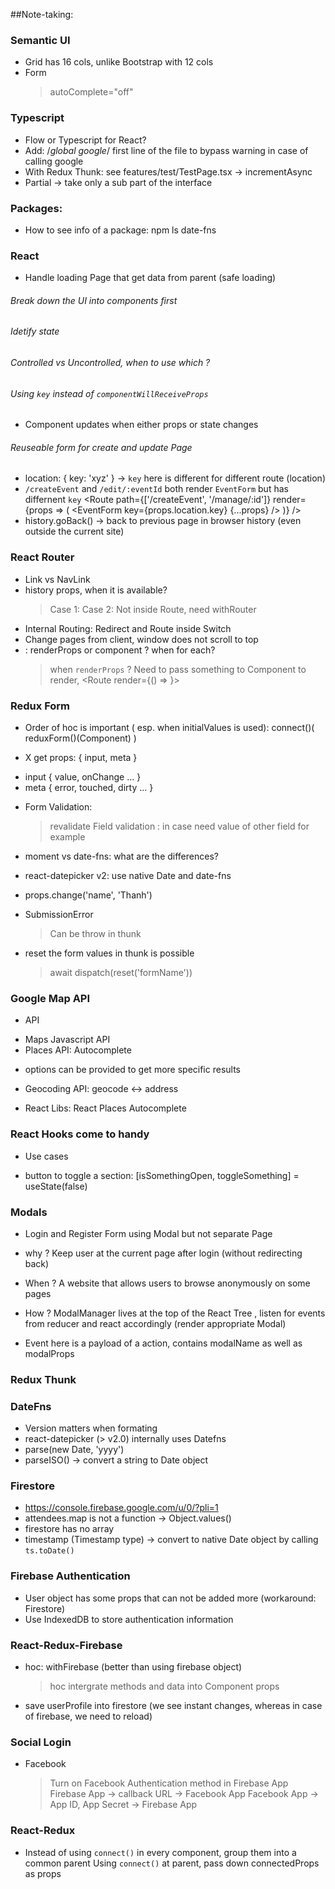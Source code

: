 ##Note-taking:

### Semantic UI

- Grid has 16 cols, unlike Bootstrap with 12 cols
- Form
  > autoComplete="off"

### Typescript

- Flow or Typescript for React?
- Add: /_global google_/ first line of the file to bypass warning in case of calling google
- With Redux Thunk: see features/test/TestPage.tsx -> incrementAsync
- Partial<ReactReduxFirebaseConfig> -> take only a sub part of the interface

### Packages:

- How to see info of a package: npm ls date-fns

### React

- Handle loading Page that get data from parent (safe loading)

###### Break down the UI into components first

###### Idetify state

###### Controlled vs Uncontrolled, when to use which ?

###### Using `key` instead of `componentWillReceiveProps`

- Component updates when either props or state changes

###### Reuseable form for create and update Page

- location: { key: 'xyz' } -> `key` here is different for different route (location)
- `/createEvent` and `/edit/:eventId` both render `EventForm` but has differnent `key`
  <Route
  path={['/createEvent', '/manage/:id']}
  render={props => (
  <EventForm key={props.location.key} {...props} />
  )}
  />
- history.goBack() -> back to previous page in browser history (even outside the current site)

### React Router

- Link vs NavLink
- history props, when it is available?
  > Case 1: <Route path="" component={X} />
  > Case 2: Not inside Route, need withRouter
- Internal Routing: Redirect and Route inside Switch
- Change pages from client, window does not scroll to top
- <Route> : renderProps or component ? when for each?
  > when `renderProps` ? Need to pass something to Component to render, <Route render={() => <Component name="thanh"/>}>

### Redux Form

- Order of hoc is important ( esp. when initialValues is used): connect()(
  reduxForm()(Component)
  )

- <Field component={X}>
  X get props: { input, meta }

* input { value, onChange ... }
* meta { error, touched, dirty ... }

- Form Validation:
  > revalidate
  > Field validation <Field validate={[passwordMustMatch]}> : in case need value of other field for example
- moment vs date-fns: what are the differences?
- react-datepicker v2: use native Date and date-fns

- props.change('name', 'Thanh')
- SubmissionError
  > Can be throw in thunk
- reset the form values in thunk is possible
  > await dispatch(reset('formName'))

### Google Map API

- API

* Maps Javascript API
* Places API: Autocomplete

- options can be provided to get more specific results

* Geocoding API: geocode <-> address

- React Libs:
  React Places Autocomplete

### React Hooks come to handy

- Use cases

* button to toggle a section: [isSomethingOpen, toggleSomething] = useState(false)

### Modals

- Login and Register Form using Modal but not separate Page

* why ? Keep user at the current page after login (without redirecting back)
* When ? A website that allows users to browse anonymously on some pages
* How ? ModalManager lives at the top of the React Tree , listen for events from reducer
  and react accordingly (render appropriate Modal)

* Event here is a payload of a action, contains modalName as well as modalProps

### Redux Thunk

### DateFns

- Version matters when formating
- react-datepicker (> v2.0) internally uses Datefns
- parse(new Date, 'yyyy')
- parseISO() -> convert a string to Date object

### Firestore

- https://console.firebase.google.com/u/0/?pli=1
- attendees.map is not a function -> Object.values()
- firestore has no array
- timestamp (Timestamp type) -> convert to native Date object by calling `ts.toDate()`

### Firebase Authentication

- User object has some props that can not be added more (workaround: Firestore)
- Use IndexedDB to store authentication information

### React-Redux-Firebase

- hoc: withFirebase (better than using firebase object)
  > hoc intergrate methods and data into Component props
- save userProfile into firestore (we see instant changes, whereas in case of firebase, we need to reload)

### Social Login

- Facebook
  > Turn on Facebook Authentication method in Firebase App
  > Firebase App -> callback URL -> Facebook App
  > Facebook App -> App ID, App Secret -> Firebase App

### React-Redux

- Instead of using `connect()` in every component, group them into a common parent
  Using `connect()` at parent, pass down connectedProps as props
